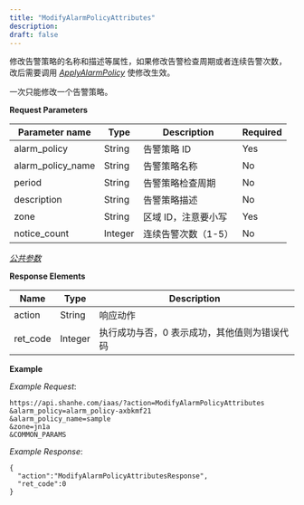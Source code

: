 ```yaml
---
title: "ModifyAlarmPolicyAttributes"
description: 
draft: false
---
```


修改告警策略的名称和描述等属性，如果修改告警检查周期或者连续告警次数， 改后需要调用 [_ApplyAlarmPolicy_](../apply_alarm_policy/) 使修改生效。

一次只能修改一个告警策略。

**Request Parameters**

| Parameter name | Type | Description | Required |
| --- | --- | --- | --- |
| alarm_policy | String | 告警策略 ID | Yes |
| alarm_policy_name | String | 告警策略名称 | No |
| period | String | 告警策略检查周期 | No |
| description | String | 告警策略描述 | No |
| zone | String | 区域 ID，注意要小写 | Yes |
| notice_count | Integer | 连续告警次数（1-5） | No |

[_公共参数_](../../../parameters/)

**Response Elements**

| Name | Type | Description |
| --- | --- | --- |
| action | String | 响应动作 |
| ret_code | Integer | 执行成功与否，0 表示成功，其他值则为错误代码 |

**Example**

_Example Request_:

```
https://api.shanhe.com/iaas/?action=ModifyAlarmPolicyAttributes
&alarm_policy=alarm_policy-axbkmf21
&alarm_policy_name=sample
&zone=jn1a
&COMMON_PARAMS
```

_Example Response_:

```
{
  "action":"ModifyAlarmPolicyAttributesResponse",
  "ret_code":0
}
```
